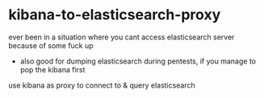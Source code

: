 # kibana-to-elasticsearch-proxy
ever been in a situation where you cant access elasticsearch server because of some fuck up
- also good for dumping elasticsearch during pentests, if you manage to pop the kibana first

use kibana as proxy to connect to & query elasticsearch
